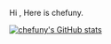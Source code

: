 




 Hi ,  Here is chefuny.


[![chefuny's GitHub stats](https://github-readme-stats.vercel.app/api?username=chefuny&show_icons=true&theme=solarized-dark)](https://github.com/chefuny) 
<!--
## Hi there 






BlockChain Maximalism, [RoochNetwork](https://github.com/rooch-network)|[Starcoin](https://github.com/starcoinorg)|[Move](https://github.com/move-language) Developer.


1. Twitter: [@jolestar](https://twitter.com/jolestar)
2. Telegram: [jolestar](https://t.me/jolestar)





**chefuny/chefuny** is a ✨ _special_ ✨ repository because its `README.md` (this file) appears on your GitHub profile.
👋
Here are some ideas to get you started:

- 🔭 I’m currently working on ...
- 🌱 I’m currently learning ...
- 👯 I’m looking to collaborate on ...
- 🤔 I’m looking for help with ...
- 💬 Ask me about ...
- 📫 How to reach me: ...
- 😄 Pronouns: ...
- ⚡ Fun fact: ...
-->
